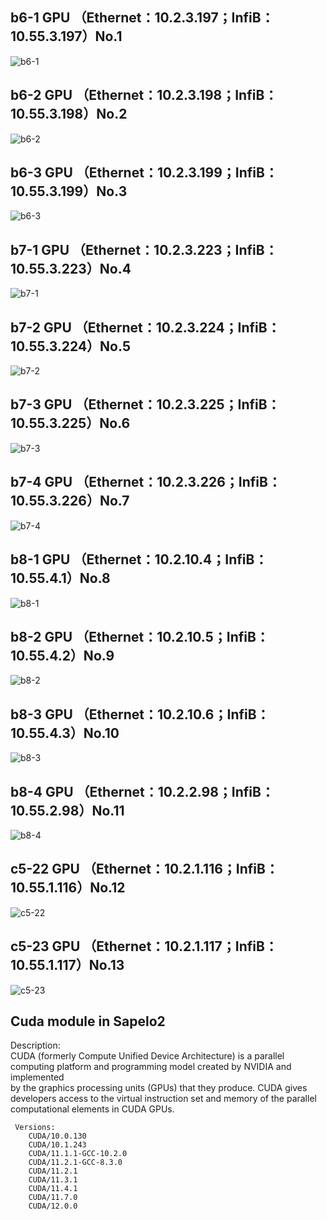 ## b6-1 GPU （Ethernet：10.2.3.197；InfiB：10.55.3.197）No.1
![b6-1](./images/b6-1.png)  
## b6-2 GPU （Ethernet：10.2.3.198；InfiB：10.55.3.198）No.2
![b6-2](./images/b6-2.png)  
## b6-3 GPU （Ethernet：10.2.3.199；InfiB：10.55.3.199）No.3
![b6-3](./images/b6-3.png)  
## b7-1 GPU （Ethernet：10.2.3.223；InfiB：10.55.3.223）No.4
![b7-1](./images/b7-1.png) 
## b7-2 GPU （Ethernet：10.2.3.224；InfiB：10.55.3.224）No.5
![b7-2](./images/b7-2.png)  
## b7-3 GPU （Ethernet：10.2.3.225；InfiB：10.55.3.225）No.6
![b7-3](./images/b7-3.png)  
## b7-4 GPU （Ethernet：10.2.3.226；InfiB：10.55.3.226）No.7
![b7-4](./images/b7-4.png)  
## b8-1 GPU （Ethernet：10.2.10.4；InfiB：10.55.4.1）No.8
![b8-1](./images/b8-1.png)  
## b8-2 GPU （Ethernet：10.2.10.5；InfiB：10.55.4.2）No.9
![b8-2](./images/b8-2.png)  
## b8-3 GPU （Ethernet：10.2.10.6；InfiB：10.55.4.3）No.10
![b8-3](./images/b8-3.png) 
## b8-4 GPU （Ethernet：10.2.2.98；InfiB：10.55.2.98）No.11
![b8-4](./images/b8-4.png) 
## c5-22 GPU （Ethernet：10.2.1.116；InfiB：10.55.1.116）No.12
![c5-22](./images/c5-22.png) 
## c5-23 GPU （Ethernet：10.2.1.117；InfiB：10.55.1.117）No.13
![c5-23](./images/c5-23.png) 
## Cuda module in Sapelo2
Description:  
CUDA (formerly Compute Unified Device Architecture) is a parallel computing platform and programming model created by NVIDIA and implemented   
by the graphics processing units (GPUs) that they produce. CUDA gives developers access to the virtual instruction set and memory of the parallel   computational elements in CUDA GPUs.  

     Versions:
        CUDA/10.0.130
        CUDA/10.1.243
        CUDA/11.1.1-GCC-10.2.0
        CUDA/11.2.1-GCC-8.3.0
        CUDA/11.2.1
        CUDA/11.3.1
        CUDA/11.4.1
        CUDA/11.7.0
        CUDA/12.0.0
